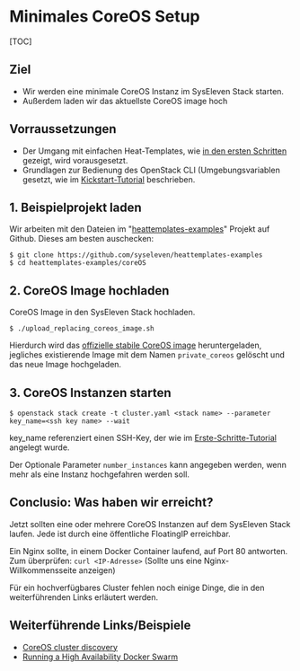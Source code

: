 # Minimales CoreOS Setup

[TOC]

## Ziel

* Wir werden eine minimale CoreOS Instanz im SysEleven Stack starten.
* Außerdem laden wir das aktuellste CoreOS image hoch

## Vorraussetzungen 

* Der Umgang mit einfachen Heat-Templates, wie [in den ersten Schritten](01-firststeps/) gezeigt, wird vorausgesetzt.
* Grundlagen zur Bedienung des OpenStack CLI (Umgebungsvariablen gesetzt, wie im [Kickstart-Tutorial](02-kickstart/) beschrieben.

## 1. Beispielprojekt laden

Wir arbeiten mit den Dateien im "[heattemplates-examples](https://github.com/syseleven/heattemplates-examples)" Projekt auf Github. Dieses am besten auschecken:

```
$ git clone https://github.com/syseleven/heattemplates-examples
$ cd heattemplates-examples/coreOS
```

## 2. CoreOS Image hochladen

CoreOS Image in den SysEleven Stack hochladen.

```
$ ./upload_replacing_coreos_image.sh
```

Hierdurch wird das [offizielle stabile CoreOS image](https://coreos.com/os/docs/latest/booting-on-openstack.html) heruntergeladen, jegliches existierende Image mit dem Namen `private_coreos` gelöscht und das neue Image hochgeladen. 

## 3. CoreOS Instanzen starten

```
$ openstack stack create -t cluster.yaml <stack name> --parameter key_name=<ssh key name> --wait
```

key_name referenziert einen SSH-Key, der wie im [Erste-Schritte-Tutorial](01-firststeps/#ssh-key-hinterlegen) angelegt wurde.

Der Optionale Parameter `number_instances` kann angegeben werden, wenn mehr als eine Instanz hochgefahren werden soll.

## Conclusio: Was haben wir erreicht?

Jetzt sollten eine oder mehrere CoreOS Instanzen auf dem SysEleven Stack laufen. Jede ist durch eine öffentliche FloatingIP erreichbar.

Ein Nginx sollte, in einem Docker Container laufend, auf Port 80 antworten. Zum überprüfen:
`curl <IP-Adresse>` (Sollte uns eine Nginx-Willkommensseite anzeigen)

Für ein hochverfügbares Cluster fehlen noch einige Dinge, die in den weiterführenden Links erläutert werden.

## Weiterführende Links/Beispiele

* [CoreOS cluster discovery](https://coreos.com/os/docs/latest/cluster-discovery.html)
* [Running a High Availability Docker Swarm](http://tech.paulcz.net/2016/01/running-ha-docker-swarm/)
